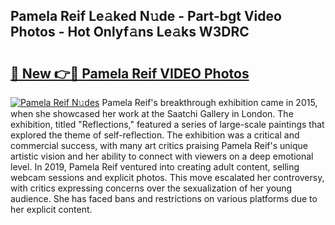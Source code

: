 ## Pamela Reif Le𝚊ked N𝚞de - Part-bgt Video Photos - Hot Onlyf𝚊ns Le𝚊ks W3DRC

# <h2><a href="http://ab47535.deff.icu/?id=Pamela+Reif">🔗 New 👉🔴 Pamela Reif VIDEO Photos</a></h2>

[![Pamela Reif N𝚞des](https://i.imgur.com/rIISA9y.gif)](http://ab47535.deff.icu/?id=Pamela+Reif)
Pamela Reif's breakthrough exhibition came in 2015, when she showcased her work at the Saatchi Gallery in London. The exhibition, titled "Reflections," featured a series of large-scale paintings that explored the theme of self-reflection. The exhibition was a critical and commercial success, with many art critics praising Pamela Reif's unique artistic vision and her ability to connect with viewers on a deep emotional level. In 2019, Pamela Reif ventured into creating adult content, selling webcam sessions and explicit photos. This move escalated her controversy, with critics expressing concerns over the sexualization of her young audience. She has faced bans and restrictions on various platforms due to her explicit content.
